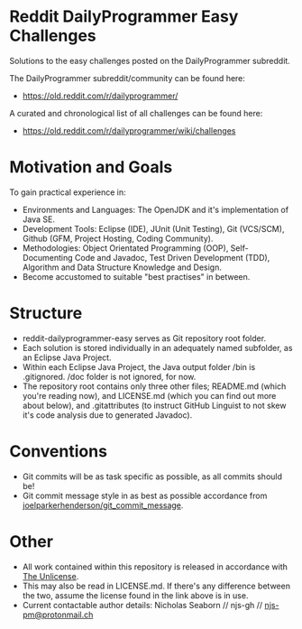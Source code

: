 # Reddit DailyProgrammer Easy Challenges
Solutions to the easy challenges posted on the DailyProgrammer subreddit.

The DailyProgrammer subreddit/community can be found here:
* <https://old.reddit.com/r/dailyprogrammer/>

A curated and chronological list of all challenges can be found here:
* <https://old.reddit.com/r/dailyprogrammer/wiki/challenges>

# Motivation and Goals
To gain practical experience in:
* Environments and Languages: The OpenJDK and it's implementation of Java SE.
* Development Tools: Eclipse (IDE), JUnit (Unit Testing), Git (VCS/SCM), Github (GFM, Project Hosting, Coding Community).
* Methodologies: Object Orientated Programming (OOP), Self-Documenting Code and Javadoc, Test Driven Development (TDD), Algorithm and Data Structure Knowledge and Design.
* Become accustomed to suitable "best practises" in between.

# Structure
* reddit-dailyprogrammer-easy serves as Git repository root folder.
* Each solution is stored individually in an adequately named subfolder, as an Eclipse Java Project.
* Within each Eclipse Java Project, the Java output folder /bin is .gitignored. /doc folder is not ignored, for now.
* The repository root contains only three other files; README.md (which you're reading now), and LICENSE.md (which you can find out more about below), and .gitattributes (to instruct GitHub Linguist to not skew it's code analysis due to generated Javadoc).

# Conventions
* Git commits will be as task specific as possible, as all commits should be!
* Git commit message style in as best as possible accordance from [joelparkerhenderson/git_commit_message](https://github.com/joelparkerhenderson/git_commit_message).

# Other
* All work contained within this repository is released in accordance with [The Unlicense](https://choosealicense.com/licenses/unlicense/).
* This may also be read in LICENSE.md. If there's any difference between the two, assume the license found in the link above is in use.
* Current contactable author details: Nicholas Seaborn // njs-gh // njs-pm@protonmail.ch